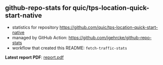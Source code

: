 ## github-repo-stats for quic/tps-location-quick-start-native

- statistics for repository https://github.com/quic/tps-location-quick-start-native
- managed by GitHub Action: https://github.com/jgehrcke/github-repo-stats
- workflow that created this README: `fetch-traffic-stats`

**Latest report PDF**: [report.pdf](https://github.com/njjetha/OSDO/raw/github-repo-stats/quic/tps-location-quick-start-native/latest-report/report.pdf)

